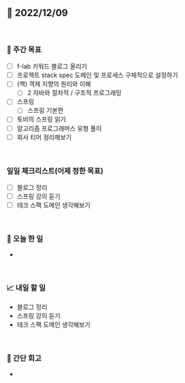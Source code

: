 ## 📅 2022/12/09

<br/>

### 🏹 주간 목표

- [ ] f-lab 키워드 블로그 올리기
- [ ] 프로젝트 stack spec 도메인 및 프로세스 구체적으로 설정하기
- [ ] (책) 객체 지향의 원리와 이해
  - [ ] 2 자바와 절차적 / 구조적 프로그래밍
- [ ] 스프링
  - [ ] 스프링 기본편
- [ ] 토비의 스프링 읽기
- [ ] 알고리즘 프로그래머스 유형 풀이
- [ ] 회사 티어 정리해보기

<br/>

### 일일 체크리스트(어제 정한 목표)

- [ ] 블로그 정리
- [ ] 스프링 강의 듣기
- [ ] 테크 스팩 도메인 생각해보기

<br/>

### 💯 오늘 한 일

- 

<br/>

### 📈 내일 할 일

- 블로그 정리
- 스프링 강의 듣기
- 테크 스팩 도메인 생각해보기

<br/>

### 🧐 간단 회고

- 